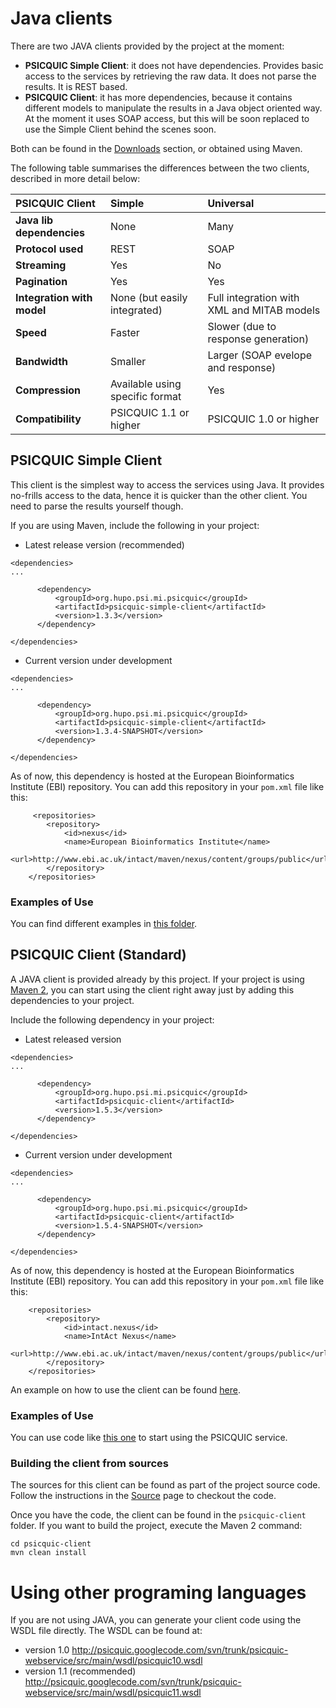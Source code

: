 

# Java clients #

There are two JAVA clients provided by the project at the moment:

  * **PSICQUIC Simple Client**: it does not have dependencies. Provides basic access to the services by retrieving the raw data. It does not parse the results. It is REST based.
  * **PSICQUIC Client**: it has more dependencies, because it contains different models to manipulate the results in a Java object oriented way. At the moment it uses SOAP access, but this will be soon replaced to use the Simple Client behind the scenes soon.

Both can be found in the [Downloads](http://code.google.com/p/psicquic/downloads/list) section, or obtained using Maven.

The following table summarises the differences between the two clients, described in more detail below:

| **PSICQUIC Client** | **Simple**	| **Universal** |
|:--------------------|:-----------|:--------------|
| **Java lib dependencies**	| None	| Many |
| **Protocol used**	| REST	| SOAP |
| **Streaming**	| Yes	| No |
| **Pagination**	| Yes	| Yes |
| **Integration with model**	| None (but easily integrated)	| Full integration with XML and MITAB models |
| **Speed**	| Faster	| Slower (due to response generation) |
| **Bandwidth**	| Smaller	| Larger (SOAP evelope and response) |
| **Compression**	| Available using specific format	| Yes |
| **Compatibility**	| PSICQUIC 1.1 or higher	| PSICQUIC 1.0 or higher |

## PSICQUIC Simple Client ##

This client is the simplest way to access the services using Java. It provides no-frills access to the data, hence it is quicker than the other client. You need to parse the results yourself though.

If you are using Maven, include the following in your project:

  * Latest release version (recommended)
```
<dependencies>
...

      <dependency>
          <groupId>org.hupo.psi.mi.psicquic</groupId>
          <artifactId>psicquic-simple-client</artifactId>
          <version>1.3.3</version>
      </dependency>

</dependencies>
```

  * Current version under development
```
<dependencies>
...

      <dependency>
          <groupId>org.hupo.psi.mi.psicquic</groupId>
          <artifactId>psicquic-simple-client</artifactId>
          <version>1.3.4-SNAPSHOT</version>
      </dependency>

</dependencies>
```

As of now, this dependency is hosted at the European Bioinformatics Institute (EBI) repository. You can add this repository in your `pom.xml` file like this:

```
     <repositories>
        <repository>
            <id>nexus</id>
            <name>European Bioinformatics Institute</name>
            <url>http://www.ebi.ac.uk/intact/maven/nexus/content/groups/public</url>
        </repository>
    </repositories>
```

### Examples of Use ###

You can find different examples in [this folder](http://code.google.com/p/psicquic/source/browse/trunk/#trunk/psicquic-simple-client/src/example/java/org/hupo/psi/mi/psicquic/wsclient).

## PSICQUIC Client (Standard) ##

A JAVA client is provided already by this project. If your project is using [Maven 2](http://maven.apache.org),  you can start using the client right away just by adding this dependencies to your project.

Include the following dependency in your project:

  * Latest released version
```
<dependencies>
...

      <dependency>
          <groupId>org.hupo.psi.mi.psicquic</groupId>
          <artifactId>psicquic-client</artifactId>
          <version>1.5.3</version>
      </dependency>

</dependencies>
```

  * Current version under development
```
<dependencies>
...

      <dependency>
          <groupId>org.hupo.psi.mi.psicquic</groupId>
          <artifactId>psicquic-client</artifactId>
          <version>1.5.4-SNAPSHOT</version>
      </dependency>

</dependencies>
```

As of now, this dependency is hosted at the European Bioinformatics Institute (EBI) repository. You can add this repository in your `pom.xml` file like this:

```
    <repositories>
        <repository>
            <id>intact.nexus</id>
            <name>IntAct Nexus</name>
            <url>http://www.ebi.ac.uk/intact/maven/nexus/content/groups/public</url>
        </repository>
    </repositories>
```

An example on how to use the client can be found [here](http://code.google.com/p/psicquic/source/browse/trunk/psicquic-client/src/example/java/org/hupo/psi/mi/psicquic/example/PsicquicClientExample.java).


### Examples of Use ###

You can use code like [this one](http://code.google.com/p/psicquic/source/browse/trunk/psicquic-client/src/example/java/org/hupo/psi/mi/psicquic/example/PsicquicClientExample.java) to start using the PSICQUIC service.

### Building the client from sources ###

The sources for this client can be found as part of the project source code. Follow the instructions in the [Source](http://code.google.com/p/psicquic/source/checkout) page to checkout the code.

Once you have the code, the client can be found in the `psicquic-client` folder. If you want to build the project, execute the Maven 2 command:

```
cd psicquic-client
mvn clean install
```

# Using other programing languages #

If you are not using JAVA, you can generate your client code using the WSDL file directly. The WSDL can be found at:

  * version 1.0
http://psicquic.googlecode.com/svn/trunk/psicquic-webservice/src/main/wsdl/psicquic10.wsdl
  * version 1.1 (recommended)
http://psicquic.googlecode.com/svn/trunk/psicquic-webservice/src/main/wsdl/psicquic11.wsdl